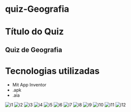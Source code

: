 # quiz-Geografia

# Título do Quiz
## Quiz de Geografia

# Tecnologias utilizadas 
- Mit App Inventor
- .apk
- .aia

 
![i1](.i1.png)
![i2](.i2.png)
![i3](.i3.png)
![i4](.i4.png)
![i5](.i5.png)
![i6](.i6.png)
![i7](.i7.png)
![i8](.i8.png)
![i9](.i9.png)
![i10](.i10.png)
![i11](.i12.png)
![i12](.i12.png)
